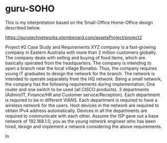 # guru-SOHO

This is my interpretation based on the Small-Office Home-Office design described below. 

https://gurutechnetworks.otombenard.com/assetsProject/project2

Project #2 Case Study and Requirements
XYZ company is a fast-growing company in Eastern Australia with more than 2 million customers globally. The company deals with selling and buying of food items, which are basically operated from the headquarters. The company is intending to open a branch near the local village Bonalbo. Thus, the company requires young IT graduates to design the network for the branch. The network is intended to operate separately from the HQ network. Being a small network, the company has the following requirements during implementation;
One router and one switch to be used (all CISCO products).
3 departments (Admin/IT, Finance/HR and Customer service/Reception).
Each department is required to be in different VIANS.
Each department is required to have a wireless network for the users.
Host devices in the network are required to obtain IPv4 address automatically.
Devices in all the departments are required to communicate with each other.
Assume the ISP gave out a base network of 192.168.1.0, you as the young network engineer who has been hired, design and implement a network considering the above requirements.



In 
